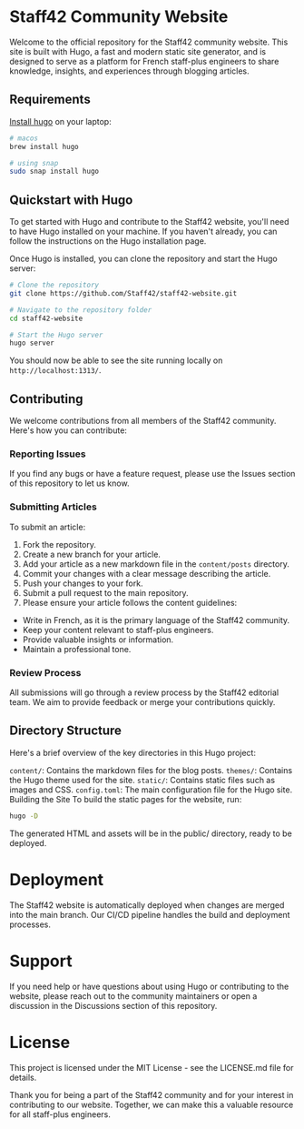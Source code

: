 # Staff42 Community Website
Welcome to the official repository for the Staff42 community website. This site is built with Hugo, a fast and modern static site generator, and is designed to serve as a platform for French staff-plus engineers to share knowledge, insights, and experiences through blogging articles.

## Requirements

[Install hugo](https://gohugo.io/installation/) on your laptop:
```bash
# macos
brew install hugo

# using snap
sudo snap install hugo
```

## Quickstart with Hugo
To get started with Hugo and contribute to the Staff42 website, you'll need to have Hugo installed on your machine. If you haven't already, you can follow the instructions on the Hugo installation page.

Once Hugo is installed, you can clone the repository and start the Hugo server:

```bash
# Clone the repository
git clone https://github.com/Staff42/staff42-website.git

# Navigate to the repository folder
cd staff42-website

# Start the Hugo server
hugo server
```

You should now be able to see the site running locally on `http://localhost:1313/`.

## Contributing
We welcome contributions from all members of the Staff42 community. Here's how you can contribute:

### Reporting Issues
If you find any bugs or have a feature request, please use the Issues section of this repository to let us know.

### Submitting Articles
To submit an article:

1. Fork the repository.
2. Create a new branch for your article.
3. Add your article as a new markdown file in the `content/posts` directory.
4. Commit your changes with a clear message describing the article.
5. Push your changes to your fork.
6. Submit a pull request to the main repository.
7. Please ensure your article follows the content guidelines:

- Write in French, as it is the primary language of the Staff42 community.
- Keep your content relevant to staff-plus engineers.
- Provide valuable insights or information.
- Maintain a professional tone.

### Review Process
All submissions will go through a review process by the Staff42 editorial team. We aim to provide feedback or merge your contributions quickly.

## Directory Structure
Here's a brief overview of the key directories in this Hugo project:

`content/`: Contains the markdown files for the blog posts.
`themes/`: Contains the Hugo theme used for the site.
`static/`: Contains static files such as images and CSS.
`config.toml`: The main configuration file for the Hugo site.
Building the Site
To build the static pages for the website, run:

```bash
hugo -D
```

The generated HTML and assets will be in the public/ directory, ready to be deployed.

# Deployment
The Staff42 website is automatically deployed when changes are merged into the main branch. Our CI/CD pipeline handles the build and deployment processes.

# Support
If you need help or have questions about using Hugo or contributing to the website, please reach out to the community maintainers or open a discussion in the Discussions section of this repository.

# License
This project is licensed under the MIT License - see the LICENSE.md file for details.

Thank you for being a part of the Staff42 community and for your interest in contributing to our website. Together, we can make this a valuable resource for all staff-plus engineers.